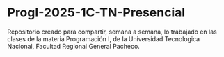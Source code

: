 # ProgI-2025-1C-TN-Presencial

Repositorio creado para compartir, semana a semana, lo trabajado en las clases de la materia Programación I, de la Universidad Tecnologica Nacional, Facultad Regional General Pacheco.

